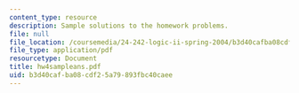 ```yaml
---
content_type: resource
description: Sample solutions to the homework problems.
file: null
file_location: /coursemedia/24-242-logic-ii-spring-2004/b3d40cafba08cdf25a79893fbc40caee_hw4sampleans.pdf
file_type: application/pdf
resourcetype: Document
title: hw4sampleans.pdf
uid: b3d40caf-ba08-cdf2-5a79-893fbc40caee
---
```

